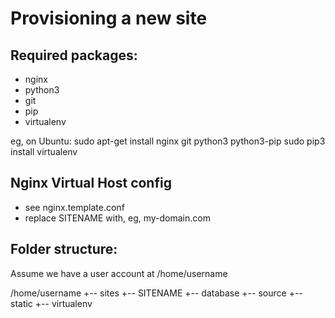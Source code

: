 Provisioning a new site
=======================

## Required packages:

* nginx
* python3
* git
* pip
* virtualenv

eg, on Ubuntu:
	sudo apt-get install nginx git python3 python3-pip
	sudo pip3 install virtualenv

## Nginx Virtual Host config

* see nginx.template.conf
* replace SITENAME with, eg, my-domain.com

## Folder structure:
Assume we have a user account at /home/username

/home/username
+-- sites
    +-- SITENAME
    +-- database
    +-- source
    +-- static
    +-- virtualenv

